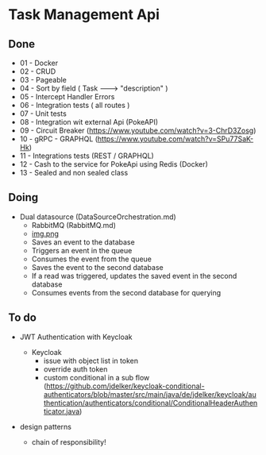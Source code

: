 # Task Management Api

## Done
- 01 - Docker
- 02 - CRUD
- 03 - Pageable
- 04 - Sort by field ( Task ---> "description" )
- 05 - Intercept Handler Errors
- 06 - Integration tests ( all routes )
- 07 - Unit tests
- 08 - Integration wit external Api (PokeAPI)
- 09 - Circuit Breaker (https://www.youtube.com/watch?v=3-ChrD3Zosg)
- 10 - gRPC - GRAPHQL (https://www.youtube.com/watch?v=SPu77SaK-Hk)
- 11 - Integrations tests (REST / GRAPHQL)
- 12 - Cash to the service for PokeApi using Redis (Docker)
- 13 - Sealed and non sealed class 

## Doing
- Dual datasource (DataSourceOrchestration.md)
  - RabbitMQ (RabbitMQ.md)
  - [img.png](images/rabbitmq-interface.png)
  - Saves an event to the database
  - Triggers an event in the queue
  - Consumes the event from the queue
  - Saves the event to the second database
  - If a read was triggered, updates the saved event in the second database
  - Consumes events from the second database for querying

## To do
- JWT Authentication with Keycloak
  - Keycloak
    - issue with object list in token
    - override auth token
    - custom conditional in a sub flow (https://github.com/jdelker/keycloak-conditional-authenticators/blob/master/src/main/java/de/jdelker/keycloak/authentication/authenticators/conditional/ConditionalHeaderAuthenticator.java)

- design patterns 
  - chain of responsibility!